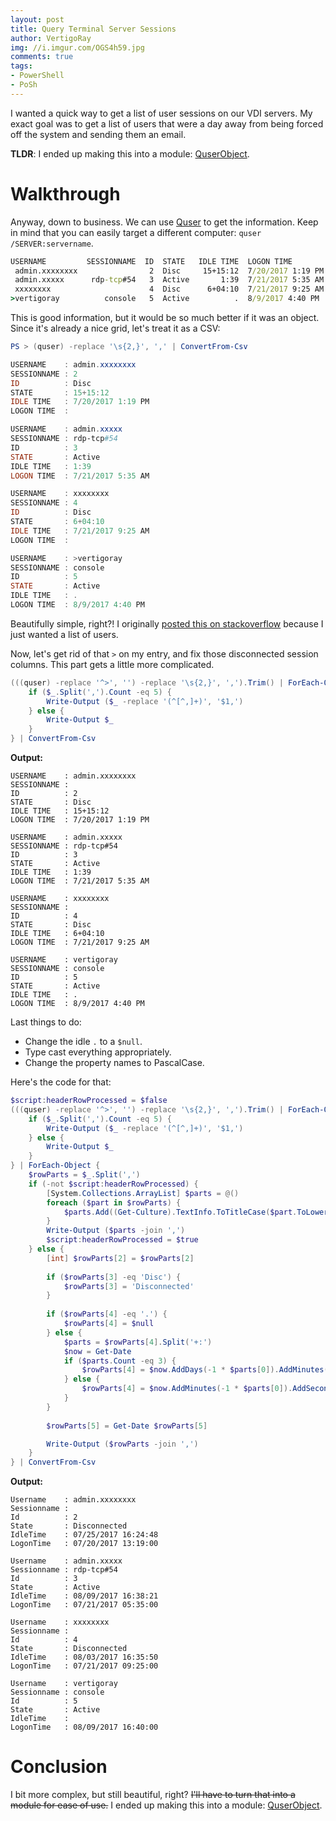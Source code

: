 ```yaml
---
layout: post
title: Query Terminal Server Sessions
author: VertigoRay
img: //i.imgur.com/OGS4h59.jpg
comments: true
tags:
- PowerShell
- PoSh
---
```

I wanted a quick way to get a list of user sessions on our VDI servers.
My exact goal was to get a list of users that were a day away from being forced off the system and sending them an email.

**TLDR**: I ended up making this into a module: [QuserObject](/2018/07/22/quserobject).

# Walkthrough

Anyway, down to business.
We can use [Quser](https://docs.microsoft.com/en-us/previous-versions/windows/it-pro/windows-server-2012-R2-and-2012/cc754583(v=ws.11)) to get the information.
Keep in mind that you can easily target a different computer: `quser /SERVER:servername`.

```cmd
USERNAME         SESSIONNAME  ID  STATE   IDLE TIME  LOGON TIME
 admin.xxxxxxxx                2  Disc     15+15:12  7/20/2017 1:19 PM
 admin.xxxxx      rdp-tcp#54   3  Active       1:39  7/21/2017 5:35 AM
 xxxxxxxx                      4  Disc      6+04:10  7/21/2017 9:25 AM
>vertigoray          console   5  Active          .  8/9/2017 4:40 PM
```

This is good information, but it would be so much better if it was an object.
Since it's already a nice grid, let's treat it as a CSV:

```powershell
PS > (quser) -replace '\s{2,}', ',' | ConvertFrom-Csv

USERNAME    : admin.xxxxxxxx
SESSIONNAME : 2
ID          : Disc
STATE       : 15+15:12
IDLE TIME   : 7/20/2017 1:19 PM
LOGON TIME  :

USERNAME    : admin.xxxxx
SESSIONNAME : rdp-tcp#54
ID          : 3
STATE       : Active
IDLE TIME   : 1:39
LOGON TIME  : 7/21/2017 5:35 AM

USERNAME    : xxxxxxxx
SESSIONNAME : 4
ID          : Disc
STATE       : 6+04:10
IDLE TIME   : 7/21/2017 9:25 AM
LOGON TIME  :

USERNAME    : >vertigoray
SESSIONNAME : console
ID          : 5
STATE       : Active
IDLE TIME   : .
LOGON TIME  : 8/9/2017 4:40 PM
```

Beautifully simple, right?!
I originally [posted this on stackoverflow](https://stackoverflow.com/a/49042770/615422) because I just wanted a list of users.

Now, let's get rid of that `>` on my entry, and fix those disconnected session columns.
This part gets a little more complicated.

```powershell
(((quser) -replace '^>', '') -replace '\s{2,}', ',').Trim() | ForEach-Object {
    if ($_.Split(',').Count -eq 5) {
        Write-Output ($_ -replace '(^[^,]+)', '$1,')
    } else {
        Write-Output $_
    }
} | ConvertFrom-Csv
```

**Output:**

```
USERNAME    : admin.xxxxxxxx
SESSIONNAME :
ID          : 2
STATE       : Disc
IDLE TIME   : 15+15:12
LOGON TIME  : 7/20/2017 1:19 PM

USERNAME    : admin.xxxxx
SESSIONNAME : rdp-tcp#54
ID          : 3
STATE       : Active
IDLE TIME   : 1:39
LOGON TIME  : 7/21/2017 5:35 AM

USERNAME    : xxxxxxxx
SESSIONNAME :
ID          : 4
STATE       : Disc
IDLE TIME   : 6+04:10
LOGON TIME  : 7/21/2017 9:25 AM

USERNAME    : vertigoray
SESSIONNAME : console
ID          : 5
STATE       : Active
IDLE TIME   : .
LOGON TIME  : 8/9/2017 4:40 PM
```

Last things to do:

- Change the idle `.` to a `$null`.
- Type cast everything appropriately.
- Change the property names to PascalCase.

Here's the code for that:

```powershell
$script:headerRowProcessed = $false
(((quser) -replace '^>', '') -replace '\s{2,}', ',').Trim() | ForEach-Object {
    if ($_.Split(',').Count -eq 5) {
        Write-Output ($_ -replace '(^[^,]+)', '$1,')
    } else {
        Write-Output $_
    }
} | ForEach-Object {
    $rowParts = $_.Split(',')
    if (-not $script:headerRowProcessed) {
        [System.Collections.ArrayList] $parts = @()
        foreach ($part in $rowParts) {
            $parts.Add((Get-Culture).TextInfo.ToTitleCase($part.ToLower()).Replace(' ', '')) | Out-Null
        }
        Write-Output ($parts -join ',')
        $script:headerRowProcessed = $true
    } else {
        [int] $rowParts[2] = $rowParts[2]
        
        if ($rowParts[3] -eq 'Disc') {
            $rowParts[3] = 'Disconnected'
        }
        
        if ($rowParts[4] -eq '.') {
            $rowParts[4] = $null
        } else {
            $parts = $rowParts[4].Split('+:')
            $now = Get-Date
            if ($parts.Count -eq 3) {
                $rowParts[4] = $now.AddDays(-1 * $parts[0]).AddMinutes(-1 * $parts[1]).AddSeconds(-1 * $parts[2])
            } else {
                $rowParts[4] = $now.AddMinutes(-1 * $parts[0]).AddSeconds(-1 * $parts[1])
            }
        }
        
        $rowParts[5] = Get-Date $rowParts[5]

        Write-Output ($rowParts -join ',')
    }
} | ConvertFrom-Csv
```

**Output:**

```
Username    : admin.xxxxxxxx
Sessionname :
Id          : 2
State       : Disconnected
IdleTime    : 07/25/2017 16:24:48
LogonTime   : 07/20/2017 13:19:00

Username    : admin.xxxxx
Sessionname : rdp-tcp#54
Id          : 3
State       : Active
IdleTime    : 08/09/2017 16:38:21
LogonTime   : 07/21/2017 05:35:00

Username    : xxxxxxxx
Sessionname :
Id          : 4
State       : Disconnected
IdleTime    : 08/03/2017 16:35:50
LogonTime   : 07/21/2017 09:25:00

Username    : vertigoray
Sessionname : console
Id          : 5
State       : Active
IdleTime    :
LogonTime   : 08/09/2017 16:40:00
```

# Conclusion

I bit more complex, but still beautiful, right?
~~I'll have to turn that into a module for ease of use.~~
I ended up making this into a module: [QuserObject](/2018/07/22/quserobject).

